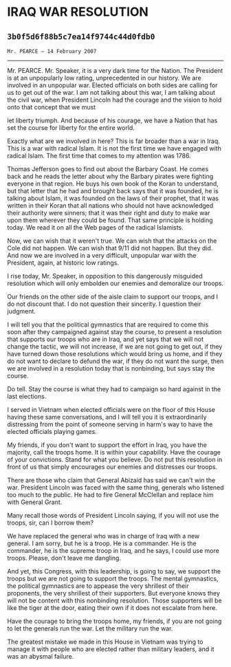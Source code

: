 # IRAQ WAR RESOLUTION
## `3b0f5d6f88b5c7ea14f9744c44d0fdb0`
`Mr. PEARCE — 14 February 2007`

---


Mr. PEARCE. Mr. Speaker, it is a very dark time for the Nation. The 
President is at an unpopularly low rating, unprecedented in our 
history. We are involved in an unpopular war. Elected officials on both 
sides are calling for us to get out of the war. I am not talking about 
this war, I am talking about the civil war, when President Lincoln had 
the courage and the vision to hold onto that concept that we must


let liberty triumph. And because of his courage, we have a Nation that 
has set the course for liberty for the entire world.

Exactly what are we involved in here? This is far broader than a war 
in Iraq. This is a war with radical Islam. It is not the first time we 
have engaged with radical Islam. The first time that comes to my 
attention was 1786.



Thomas Jefferson goes to find out about the Barbary Coast. He comes 
back and he reads the letter about why the Barbary pirates were 
fighting everyone in that region. He buys his own book of the Koran to 
understand, but that letter that he had and brought back says that it 
was founded, he is talking about Islam, it was founded on the laws of 
their prophet, that it was written in their Koran that all nations who 
should not have acknowledged their authority were sinners; that it was 
their right and duty to make war upon them wherever they could be 
found. That same principle is holding today. We read it on all the Web 
pages of the radical Islamists.

Now, we can wish that it weren't true. We can wish that the attacks 
on the Cole did not happen. We can wish that 9/11 did not happen. But 
they did. And now we are involved in a very difficult, unpopular war 
with the President, again, at historic low ratings.

I rise today, Mr. Speaker, in opposition to this dangerously 
misguided resolution which will only embolden our enemies and 
demoralize our troops.

Our friends on the other side of the aisle claim to support our 
troops, and I do not discount that. I do not question their sincerity. 
I question their judgment.

I will tell you that the political gymnastics that are required to 
come this soon after they campaigned against stay the course, to 
present a resolution that supports our troops who are in Iraq, and yet 
says that we will not change the tactic, we will not increase, if we 
are not going to get out, if they have turned down those resolutions 
which would bring us home, and if they do not want to declare to defund 
the war, if they do not want the surge, then we are involved in a 
resolution today that is nonbinding, but says stay the course.

Do tell. Stay the course is what they had to campaign so hard against 
in the last elections.

I served in Vietnam when elected officials were on the floor of this 
House having these same conversations, and I will tell you it is 
extraordinarily distressing from the point of someone serving in harm's 
way to have the elected officials playing games.

My friends, if you don't want to support the effort in Iraq, you have 
the majority, call the troops home. It is within your capability. Have 
the courage of your convictions. Stand for what you believe. Do not put 
this resolution in front of us that simply encourages our enemies and 
distresses our troops.

There are those who claim that General Abizaid has said we can't win 
the war. President Lincoln was faced with the same thing, generals who 
listened too much to the public. He had to fire General McClellan and 
replace him with General Grant.

Many recall those words of President Lincoln saying, if you will not 
use the troops, sir, can I borrow them?

We have replaced the general who was in charge of Iraq with a new 
general. I am sorry, but he is a troop. He is a commander. He is the 
commander, he is the supreme troop in Iraq, and he says, I could use 
more troops. Please, don't leave me dangling.

And yet, this Congress, with this leadership, is going to say, we 
support the troops but we are not going to support the troops. The 
mental gymnastics, the political gymnastics are to appease the very 
shrillest of their proponents, the very shrillest of their supporters. 
But everyone knows they will not be content with this nonbinding 
resolution. Those supporters will be like the tiger at the door, eating 
their own if it does not escalate from here.

Have the courage to bring the troops home, my friends, if you are not 
going to let the generals run the war. Let the military run the war.

The greatest mistake we made in this House in Vietnam was trying to 
manage it with people who are elected rather than military leaders, and 
it was an abysmal failure.
